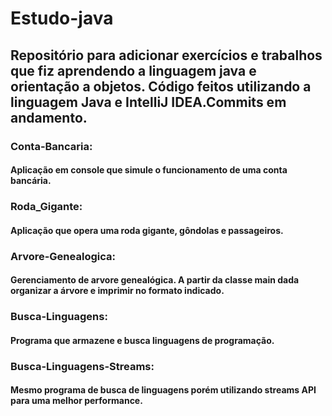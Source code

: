 # Estudo-java
## Repositório para adicionar exercícios e trabalhos que fiz aprendendo a linguagem java e orientação a objetos. Código feitos utilizando a linguagem Java e IntelliJ IDEA.Commits em andamento.


### Conta-Bancaria: 
#### Aplicação em console que simule o funcionamento de uma conta bancária.

### Roda_Gigante:
#### Aplicação que opera uma roda gigante, gôndolas e passageiros.

### Arvore-Genealogica:
#### Gerenciamento de arvore genealógica. A partir da classe main dada organizar a árvore e imprimir no formato indicado.

### Busca-Linguagens: 
#### Programa que armazene e busca linguagens de programação.

### Busca-Linguagens-Streams: 
#### Mesmo programa de busca de linguagens porém utilizando streams API para uma melhor performance.

